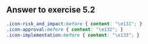 ## Answer to exercise 5.2

``` css
.icon-risk_and_impact:before { content: "\e131"; }
.icon-approval:before { content: "\e132"; }
.icon-implementation:before { content: "\e133"; }
```

